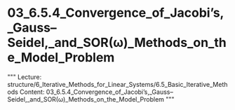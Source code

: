 # 03_6.5.4_Convergence_of_Jacobi’s,_Gauss–Seidel,_and_SOR(ω)_Methods_on_the_Model_Problem

"""
Lecture: structure/6_Iterative_Methods_for_Linear_Systems/6.5_Basic_Iterative_Methods
Content: 03_6.5.4_Convergence_of_Jacobi’s,_Gauss–Seidel,_and_SOR(ω)_Methods_on_the_Model_Problem
"""

